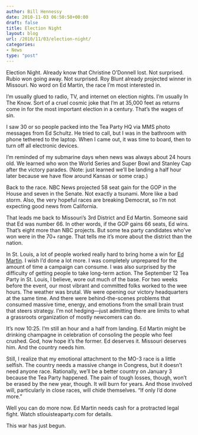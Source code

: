 ```yaml
---
author: Bill Hennessy
date: 2010-11-03 06:50:50+00:00
draft: false
title: Election Night
layout: blog
url: /2010/11/03/election-night/
categories:
- News
type: "post"
---
```


Election Night. Already know that Christine O’Donnell lost. Not surprised. Rubio won going away. Not surprised. Roy Blunt already projected winner in Missouri. No word on Ed Martin, the race I’m most interested in.

 

I’m usually glued to radio, TV, and internet on election nights. I’m usually In The Know. Sort of a cruel cosmic joke that I’m at 35,000 feet as returns come in for the most important election in a century. That’s the wages of sin. 

 

I saw 30 or so people packed into the Tea Party HQ via MMS photo messages from Ed Schultz. He tried to call, but I was in the bathroom with phone tethered to the laptop. When I came out, it was time to board, then to turn off all electronic devices. 

 

I’m reminded of my submarine days when news was always about 24 hours old. We learned who won the World Series and Super Bowl and Stanley Cap after the victory parades. (Note: just learned we’ll be landing a half hour later because we have flow around Kansas or some crap.)

 

Back to the race. NBC News projected 58 seat gain for the GOP in the House and seven in the Senate. Not exactly a tsunami. More like a bad storm. Also, the very hopeful races are breaking Democrat, so I’m not expecting good news from California.

 

That leads me back to Missouri’s 3rd District and Ed Martin. Someone said that Ed was number 66. In other words, if the GOP gains 66 seats, Ed wins. That’s eight more than NBC projects. But some tea party candidates who’ve won were in the 70+ range. That tells me it’s more about the district than the nation.

 

In St. Louis, a lot of people worked really hard to bring home a win for [Ed Martin](https://edmartinforcongress.com/). I wish I’d done a lot more. I was completely unprepared for the amount of time a campaign can consume. I was also surprised by the difficulty of getting people to take long-term action. The September 12 Tea Party in St. Louis, I believe, wore out much of the base. For two weeks before the event, our most vibrant and committed folks worked to the wee hours. The weather was brutal. We were opening our victory headquarters at the same time. And there were behind-the-scenes problems that consumed massive time, energy, and emotions from the small brain trust that steers strategy. I’m not hedging—just admitting there are limits to what a grassroots organization of mostly newcomers can do.

 

It’s now 10:25. I’m still an hour and a half from landing. Ed Martin might be drinking champagne in celebration of consoling the people who feel crushed. God, how hope it’s the former. Ed deserves it. Missouri deserves him. And the country needs him. 

 

Still, I realize that my emotional attachment to the MO-3 race is a little selfish. The country needs a massive change in Congress, but it doesn’t need anyone race. Rationally, we’ll be a better country on January 3 because the Tea Party happened. The pain of tough losses, though, won’t be erased by the new year, though. It will burn for years. And those involved will, particularly in close races, will chide themselves. “If only I’d done more.”

 

Well you can do more now. Ed Martin needs cash for a protracted legal fight. Watch stlouisteaparty.com for details.

 

This war has just begun. 
